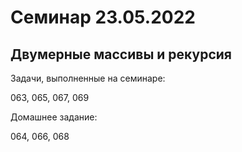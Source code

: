 # Семинар 23.05.2022
## Двумерные массивы и рекурсия
Задачи, выполненные на семинаре:

063, 065, 067, 069

Домашнее задание:

064, 066, 068
